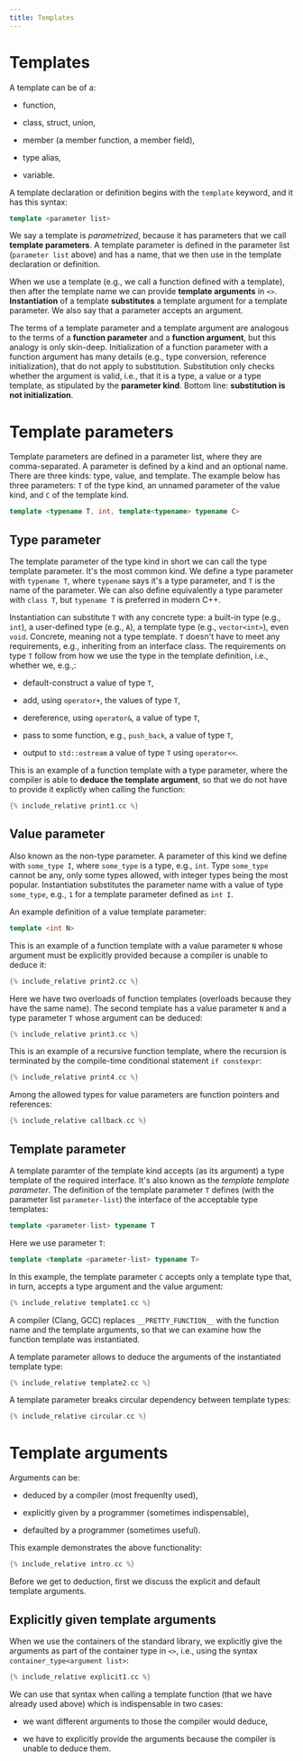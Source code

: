 ```yaml
---
title: Templates
---
```


# Templates

A template can be of a:

* function,

* class, struct, union,

* member (a member function, a member field),

* type alias,

* variable.

A template declaration or definition begins with the `template`
keyword, and it has this syntax:

```cpp
template <parameter list>
```

We say a template is *parametrized*, because it has parameters that we
call **template parameters**.  A template parameter is defined in the
parameter list (`parameter list` above) and has a name, that we then
use in the template declaration or definition.

When we use a template (e.g., we call a function defined with a
template), then after the template name we can provide **template
arguments** in `<>`.  **Instantiation** of a template **substitutes**
a template argument for a template parameter.  We also say that a
parameter accepts an argument.

The terms of a template parameter and a template argument are
analogous to the terms of a **function parameter** and a **function
argument**, but this analogy is only skin-deep.  Initialization of a
function parameter with a function argument has many details (e.g.,
type conversion, reference initialization), that do not apply to
substitution.  Substitution only checks whether the argument is valid,
i.e., that it is a type, a value or a type template, as stipulated by
the **parameter kind**.  Bottom line: **substitution is not
initialization**.

# Template parameters

Template parameters are defined in a parameter list, where they are
comma-separated.  A parameter is defined by a kind and an optional
name.  There are three kinds: type, value, and template.  The example
below has three parameters: `T` of the type kind, an unnamed parameter
of the value kind, and `C` of the template kind.

```cpp
template <typename T, int, template<typename> typename C>
```

## Type parameter

The template parameter of the type kind in short we can call the type
template parameter.  It's the most common kind.  We define a type
parameter with `typename T`, where `typename` says it's a type
parameter, and `T` is the name of the parameter.  We can also define
equivalently a type parameter with `class T`, but `typename T` is
preferred in modern C++.

Instantiation can substitute `T` with any concrete type: a built-in
type (e.g., `int`), a user-defined type (e.g., `A`), a template type
(e.g., `vector<int>`), even `void`.  Concrete, meaning not a type
template.  `T` doesn't have to meet any requirements, e.g., inheriting
from an interface class.  The requirements on type `T` follow from how
we use the type in the template definition, i.e., whether we, e.g.,:

* default-construct a value of type `T`,

* add, using `operator+`, the values of type `T`,

* dereference, using `operator&`, a value of type `T`,

* pass to some function, e.g., `push_back`, a value of type `T`,

* output to `std::ostream` a value of type `T` using `operator<<`.

This is an example of a function template with a type parameter, where
the compiler is able to **deduce the template argument**, so that we
do not have to provide it explictly when calling the function:

```cpp
{% include_relative print1.cc %}
```

## Value parameter

Also known as the non-type parameter.  A parameter of this kind we
define with `some_type I`, where `some_type` is a type, e.g., `int`.
Type `some_type` cannot be any, only some types allowed, with integer
types being the most popular.  Instantiation substitutes the parameter
name with a value of type `some_type`, e.g., `1` for a template
parameter defined as `int I`.

An example definition of a value template parameter:

```cpp
template <int N>
```

This is an example of a function template with a value parameter `N`
whose argument must be explicitly provided because a compiler is
unable to deduce it:

```cpp
{% include_relative print2.cc %}
```

Here we have two overloads of function templates (overloads because
they have the same name).  The second template has a value parameter
`N` and a type parameter `T` whose argument can be deduced:

```cpp
{% include_relative print3.cc %}
```

This is an example of a recursive function template, where the
recursion is terminated by the compile-time conditional statement `if
constexpr`:

```cpp
{% include_relative print4.cc %}
```

Among the allowed types for value parameters are function pointers and
references:

```cpp
{% include_relative callback.cc %}
```

## Template parameter

A template paramter of the template kind accepts (as its argument) a
type template of the required interface.  It's also known as the
*template template parameter*.  The definition of the template
parameter `T` defines (with the parameter list `parameter-list`) the
interface of the acceptable type templates:

```cpp
template <parameter-list> typename T
```

Here we use parameter `T`:

```cpp
template <template <parameter-list> typename T>
```

In this example, the template parameter `C` accepts only a template
type that, in turn, accepts a type argument and the value argument:

```cpp
{% include_relative template1.cc %}
```

A compiler (Clang, GCC) replaces `__PRETTY_FUNCTION__` with the
function name and the template arguments, so that we can examine how
the function template was instantiated.

A template parameter allows to deduce the arguments of the
instantiated template type:

```cpp
{% include_relative template2.cc %}
```

A template parameter breaks circular dependency between template
types:

```cpp
{% include_relative circular.cc %}
```

# Template arguments

Arguments can be:

* deduced by a compiler (most frequenlty used),

* explicitly given by a programmer (sometimes indispensable),

* defaulted by a programmer (sometimes useful).

This example demonstrates the above functionality:

```cpp
{% include_relative intro.cc %}
```

Before we get to deduction, first we discuss the explicit and default
template arguments.

## Explicitly given template arguments

When we use the containers of the standard library, we explicitly give
the arguments as part of the container type in `<>`, i.e., using the
syntax `container_type<argument list>`:

```cpp
{% include_relative explicit1.cc %}
```

We can use that syntax when calling a template function (that we have
already used above) which is indispensable in two cases:

* we want different arguments to those the compiler would deduce,

* we have to explicitly provide the arguments because the compiler is
  unable to deduce them.

<!-- LocalWords: lvalue lvalues rvalue -->

